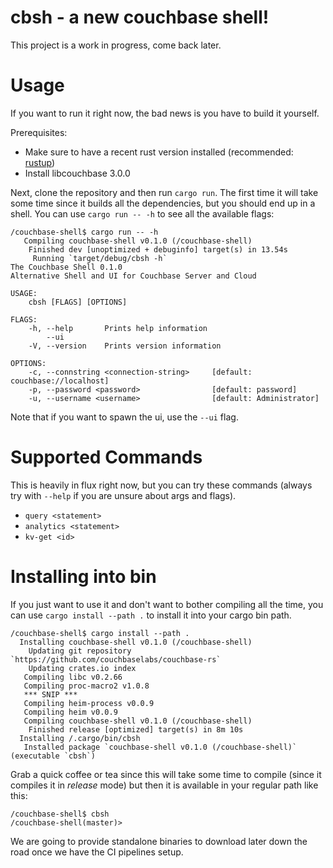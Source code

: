 # cbsh - a new couchbase shell!

This project is a work in progress, come back later.

# Usage

If you want to run it right now, the bad news is you have to build it yourself.

Prerequisites:

 - Make sure to have a recent rust version installed (recommended: [rustup](https://rustup.rs/))
 - Install libcouchbase 3.0.0

Next, clone the repository and then run `cargo run`. The first time it will take some time since it builds all the dependencies, but you should end up in a shell. You can use `cargo run -- -h` to see all the available flags:

```
/couchbase-shell$ cargo run -- -h
   Compiling couchbase-shell v0.1.0 (/couchbase-shell)
    Finished dev [unoptimized + debuginfo] target(s) in 13.54s
     Running `target/debug/cbsh -h`
The Couchbase Shell 0.1.0
Alternative Shell and UI for Couchbase Server and Cloud

USAGE:
    cbsh [FLAGS] [OPTIONS]

FLAGS:
    -h, --help       Prints help information
        --ui         
    -V, --version    Prints version information

OPTIONS:
    -c, --connstring <connection-string>     [default: couchbase://localhost]
    -p, --password <password>                [default: password]
    -u, --username <username>                [default: Administrator]
```

Note that if you want to spawn the ui, use the `--ui` flag.

# Supported Commands

This is heavily in flux right now, but you can try these commands (always try with `--help` if you are unsure about args and flags).

 - `query <statement>`
 - `analytics <statement>`
 - `kv-get <id>`

# Installing into bin

If you just want to use it and don't want to bother compiling all the time, you can use `cargo install --path .` to install it into your cargo bin path.

```
/couchbase-shell$ cargo install --path .
  Installing couchbase-shell v0.1.0 (/couchbase-shell)
    Updating git repository `https://github.com/couchbaselabs/couchbase-rs`
    Updating crates.io index
   Compiling libc v0.2.66
   Compiling proc-macro2 v1.0.8
   *** SNIP ***
   Compiling heim-process v0.0.9
   Compiling heim v0.0.9
   Compiling couchbase-shell v0.1.0 (/couchbase-shell)
    Finished release [optimized] target(s) in 8m 10s
  Installing /.cargo/bin/cbsh
   Installed package `couchbase-shell v0.1.0 (/couchbase-shell)` (executable `cbsh`)
```

Grab a quick coffee or tea since this will take some time to compile (since it compiles it in *release* mode) but then it is available in your regular path like this:

```
/couchbase-shell$ cbsh
/couchbase-shell(master)> 
```

We are going to provide standalone binaries to download later down the road once we have the CI pipelines setup.